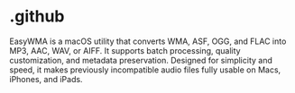 # .github
EasyWMA is a macOS utility that converts WMA, ASF, OGG, and FLAC into MP3, AAC, WAV, or AIFF. It supports batch processing, quality customization, and metadata preservation. Designed for simplicity and speed, it makes previously incompatible audio files fully usable on Macs, iPhones, and iPads.  
